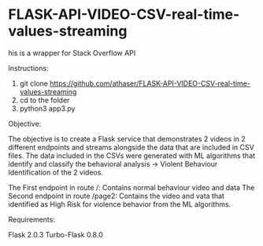 # FLASK-API-VIDEO-CSV-real-time-values-streaming


his is a wrapper for Stack Overflow API

Instructions:

1. git clone https://github.com/athaser/FLASK-API-VIDEO-CSV-real-time-values-streaming
2. cd to the folder
3. python3 app3.py

Objective:

The objective is to create a Flask service that demonstrates 2 videos in 2 different endpoints and streams alongside the data that are included in CSV files.
The data included in the CSVs were generated with ML algorithms that identify and classify the behavioral analysis -> Violent Behaviour Identification of the 2 videos.

The First endpoint in route /: Contains normal behaviour video and data
The Second endpoint in route /page2: Contains the video and vata that identified as High Risk for violence behavior from the ML algorithms.

Requirements:

Flask                         2.0.3
Turbo-Flask                   0.8.0
